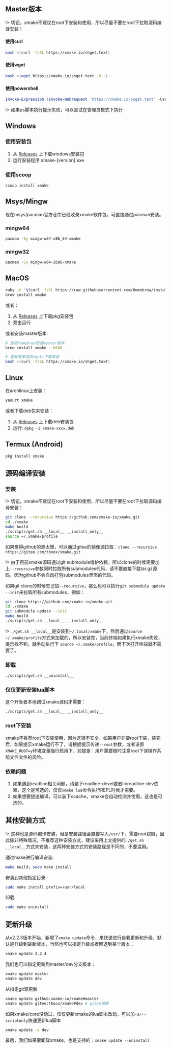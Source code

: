 
## Master版本

!> 切记，xmake不建议在root下安装和使用，所以尽量不要在root下拉取源码编译安装！

#### 使用curl

```bash
bash <(curl -fsSL https://xmake.io/shget.text)
```

#### 使用wget

```bash
bash <(wget https://xmake.io/shget.text -O -)
```

#### 使用powershell

```powershell
Invoke-Expression (Invoke-Webrequest 'https://xmake.io/psget.text' -UseBasicParsing).Content
```

!> 如果ps脚本执行提示失败，可以尝试在管理员模式下执行

## Windows

### 使用安装包

1. 从 [Releases](https://github.com/xmake-io/xmake/releases) 上下载windows安装包
2. 运行安装程序 xmake-[version].exe

### 使用scoop

```bash
scoop install xmake
```

## Msys/Mingw

现在msys/pacman官方仓库已经收录xmake软件包，可直接通过pacman安装。

### mingw64

```bash
pacman -Sy mingw-w64-x86_64-xmake
```

### mingw32

```bash
pacman -Sy mingw-w64-i686-xmake
```

## MacOS

```bash
ruby -e "$(curl -fsSL https://raw.githubusercontent.com/Homebrew/install/master/install)"
brew install xmake
```

或者：

1. 从 [Releases](https://github.com/xmake-io/xmake/releases) 上下载pkg安装包
2. 双击运行

或者安装master版本:

```bash
# 使用homebrew安装master版本
brew install xmake --HEAD

# 或者直接调用shell下载安装
bash <(curl -fsSL https://xmake.io/shget.text)
```

## Linux

在archlinux上安装：

```bash
yaourt xmake
```

或者下载deb包来安装：

1. 从 [Releases](https://github.com/xmake-io/xmake/releases) 上下载deb安装包
2. 运行: `dpkg -i xmake-xxxx.deb`

## Termux (Android)

```bash
pkg install xmake
```

## 源码编译安装

### 安装

!> 切记，xmake不建议在root下安装和使用，所以尽量不要在root下拉取源码编译安装！

```bash
git clone --recursive https://github.com/xmake-io/xmake.git
cd ./xmake
make build
./scripts/get.sh __local__ __install_only__
source ~/.xmake/profile
```

如果觉得github的源太慢，可以通过gitee的镜像源拉取：`clone --recursive https://gitee.com/tboox/xmake.git`

!> 由于目前xmake源码通过git submodule维护依赖，所以clone的时候需要加上`--recursive`参数同时拉取所有submodules代码，请不要直接下载tar.gz源码，因为github不会自动打包submodules里面的代码。

如果git clone的时候忘记加`--recursive`，那么也可以执行`git submodule update --init`来拉取所有submodules，例如：

```bash
git clone https://github.com/xmake-io/xmake.git
cd ./xmake
git submodule update --init
make build
./scripts/get.sh __local__ __install_only__
```

!> `./get.sh __local__`是安装到`~/.local/xmake`下，然后通过`source ~/.xmake/profile`方式来加载的，所以安装完，当前终端如果执行xmake失败，提示找不到，就手动执行下 `source ~/.xmake/profile`，而下次打开终端就不需要了。

### 卸载

```bash
./scripts/get.sh __uninstall__
```

### 仅仅更新安装lua脚本

这个开发者本地调试xmake源码才需要：

```bash
./scripts/get.sh __local__ __install_only__
```

### root下安装

xmake不推荐root下安装使用，因为这很不安全，如果用户非要root下装，装完后，如果提示xmake运行不了，请根据提示传递`--root`参数，或者设置`XMAKE_ROOT=y`环境变量强行启用下，前提是：用户需要随时注意root下误操作系统文件文件的风险。

### 依赖问题

1. 如果遇到readline相关问题，请装下readline-devel或者libreadline-dev依赖，这个是可选的，仅仅`xmake lua`命令执行REPL时候才需要。
2. 如果想要提速编译，可以装下ccache，xmake会自动检测并使用，这也是可选的。

## 其他安装方式 

!> 这种也是源码编译安装，但是安装路径会直接写入`/usr/`下，需要root权限，因此除非特殊情况，不推荐这种安装方式，建议采用上文提供的`./get.sh __local__`方式来安装，这两种安装方式的安装路径是不同的，不要混用。

通过make进行编译安装:

```bash
make build; sudo make install
```

安装到其他指定目录:

```bash
sudo make install prefix=/usr/local
```

卸载:

```bash
sudo make uninstall
```

## 更新升级

从v2.2.3版本开始，新增了`xmake update`命令，来快速进行自我更新和升级，默认是升级到最新版本，当然也可以指定升级或者回退到某个版本：

```bash
xmake update 2.2.4
```

我们也可以指定更新到master/dev分支版本：

```bash
xmake update master
xmake update dev
```

从指定git源更新

```bash
xmake update github:xmake-io/xmake#master
xmake update gitee:tboox/xmake#dev # gitee镜像
```

如果xmake/core没动过，仅仅更新xmake的lua脚本改动，可以加`-s/--scriptonly`快速更新lua脚本

```bash
xmake update -s dev
```

最后，我们如果要卸载xmake，也是支持的：`xmake update --uninstall`

